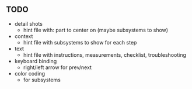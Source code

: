 

TODO
----

- detail shots
  - hint file with: part to center on (maybe subsystems to show)
- context
  - hint file with subsystems to show for each step
- text
  - hint file with instructions, measurements, checklist, troubleshooting
- keyboard binding
  - right/left arrow for prev/next
- color coding
  - for subsystems